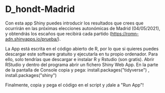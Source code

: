 # D_hondt-Madrid
Con esta app Shiny puedes introducir los resultados que crees que ocurrirán en las próximas elecciones autonómicas de Madrid (04/05/2021), y obtendrás los escaños que recibirá cada partido (https://romn-adn.shinyapps.io/prueba/).

La App está escrita en el código abierto de R, por lo que si quieres puedes descargar este software gratuito y ejecutarla en tu propio ordenador. Para ello, solo tendrías que descargar e instalar R y Rstudio (son gratis). Abrir RStudio y dentro del programa abrir un fichero Shiny Web App. En la parte de la pantalla de Console copia y pega:
install.packages("tidyverse") ,
install.packages("shiny")

Finalmente, copia y pega el código en el script y ¡dale a "Run App"!
